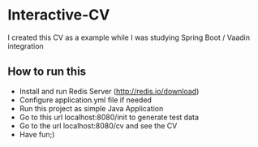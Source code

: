 # Interactive-CV
I created this CV as a example while I was studying Spring Boot / Vaadin integration

## How to run this
- Install and run Redis Server (http://redis.io/download)
- Configure application.yml file if needed
- Run this project as simple Java Application
- Go to this url localhost:8080/init to generate test data
- Go to the url localhost:8080/cv and see the CV
- Have fun;)
